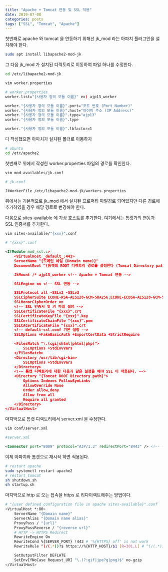```yaml
---
title: "Apache + Tomcat 연동 및 SSL 적용"
date: 2019-07-08
categories: posts
tags: ["SSL", "Tomcat", "Apache"]
---
```


첫번째로 apache 와 tomcat 을 연동하기 위해선 jk_mod 라는 아파치 플러그인을 설치해야 한다.

```bash
sudo apt install libapache2-mod-jk
```
그 다음 jk_mod 가 설치된 디렉토리로 이동하여 파일 하나를 수정한다.
```bash
cd /etc/libapache2-mod-jk

vim worker.properties

# worker.properties
worker.list="{사용자 정의 모듈 이름}" ex) ajp13_worker

worker."{사용자 정의 모듈 이름}".port="포트 번호 (Port Number)"
worker."{사용자 정의 모듈 이름}".host="아이피 주소 (IP Address)"
worker."{사용자 정의 모듈 이름}".type="ajp13"
worker."{사용자 정의 모듈 이름}".type

worker."{사용자 정의 모듈 이름}".lbfactor=1
```

다 작성했으면 아파치가 설치된 폴더로 이동하자
```bash
# ubuntu
cd /etc/apache2
```
첫번째로 위에서 작성한 worker.properties 파일의 경로를 확인한다.
```bash
vim mod-availables/jk.conf

# jk.conf

JkWorkerFile /etc/libapache2-mod-jk/workers.properties 
```
위에서는 기본적으로 jk_mod 에서 설치된 프로퍼티 파일경로 되어있지만 다른 경로에 추가하였을 경우 해당 경로로 변경해야 한다.

다음으로 sites-available 에 가상 호스트를 추가한다.
여기에서는 톰캣과의 연동과 SSL 인증서를 추가한다.
```bash
vim sites-available/"{xxx}".conf

# "{xxx}".conf
```
```xml
<IfModule mod_ssl.c>
    <VirtualHost _default_:443>
    ServerName "{도메인 네임 (Domain name)}"
    DocumentRoot "{톰캣의 ROOT 디렉토리 경로를 설정한다 (Tomcat Directory path)}"

    JkMount /* ajp13_worker <!-- Apache + Tomcat 연동 -->

    SSLEngine on <!-- SSL 연동 -->

    SSLProtocol all -SSLv2 -SSLv3
    SSLCipherSuite ECDHE-RSA-AES128-GCM-SHA256:ECDHE-ECDSA-AES128-GCM-SHA256:ECDHE-RSA-AES256-GCM-SHA384:ECDHE-ECDSA-AES256-GCM-SHA384:DHE-RSA-AES128-GCM-SHA256:DHE-DSS-AES128-GCM-SHA256:kEDH+AESGCM:ECDHE-RSA-AES128-SHA256:ECDHE-ECDSA-AES128-SHA256:ECDHE-RSA-AES128-SHA:ECDHE-ECDSA-AES128-SHA:ECDHE-RSA-AES256-SHA384:ECDHE-ECDSA-AES256-SHA384:ECDHE-RSA-AES256-SHA:ECDHE-ECDSA-AES256-SHA:DHE-RSA-AES128-SHA256:DHE-RSA-AES128-SHA:DHE-DSS-AES128:DHES-RSA-AES256-SHA:DHE-RSA-AES256-SHA:AES128-GCM-SHA256:AES256-GCM-SHA384:AES128-SHA256:AES256-SHA256:AES128-SHAAES256-SHA:AES:CAMESIA:DES-CBC3-SHA:!aNULL:!eNULL:!EXPORT:!DES:!RC4:!MD5:!PSK:!aECDH:!EDH-DSS-DES-CBC3-SHA:!EDH-RSA-DES-CBC3-SHA:!KRB5-DES-CBC3-SHA
    SSLHonorCipherOrder on
    <!-- SSL 인증서 및 키 파일 설정 -->
    SSLCertificateFile "{xxx}".crt
    SSLCertificateKeyFile "{xxx}".key
    SSLCertificateChainFile "{xxx}".pem
    SSLCACertificateFile "{xxx}".crt
    <!-- default-ssl.conf 기본 설정 -->
    SSLOptions +FakeBasicAuth +ExportCertData +StrictRequire

    <FilesMatch "\.(cgi|shtml|phtml|php)">
        SSLOptions +StdEnvVars
    </FilesMatch>
    <Directory /usr/lib/cgi-bin>
        SSLOptions +StdEnvVars
    </Directory>
    <!-- 톰캣 디렉토리에 대한 다음과 같은 설정을 해야 SSL 이 적용된다. -->
    <Directory "{Tomcat ROOT Directory path}">
        Options Indexes FollowSymLinks
        AllowOverride None
        Order allow,deny
        Allow from all
        Require all granted
    </Directory>
</VirtualHost>
```
마지막으로 톰캣 디렉토리에서 server.xml 을 수정한다.
```bash
vim conf/server.xml

#server.xml
```
```xml
<Connector port="8009" protocol="AJP/1.3" redirectPort="8443" /> <!-- 주석 제거 -->
```

이제 아파치와 톰캣으로 재시작 하면 적용된다.
```bash
# restart apache
sudo systemctl restart apache2
# restart tomcat
sh shutdown.sh
sh startup.sh
```

마지막으로 http 로 오는 접속을 https 로 리다이렉트해주는 방법이다.
```bash
# "{user defined configuration file in apache sites-available}".conf
<VirtualHost *:80>
    ServerName "{Domain name}"
    ServerAlias "{Domain name alias}"
    ProxyPass / "{url}"
    ProxyPassReverse / "{reverse url}"
    # HTTP -> HTTPS Redirect
    RewriteEngine On
    RewriteCond %{SERVER_PORT} !443 # '%{HTTPS} off' is not work
    RewriteRule ^(/(.*))?$ https://%{HTTP_HOST}/$1 [R=301,L] # ^(/(.*))?$ = all url patterns

    SetOutputFilter DEFLATE
    SetEnvIfNoCase Request_URI "\.(?:gif|jpe?g|png)$" no-gzip
</VirtualHost>